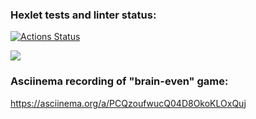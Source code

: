 ### Hexlet tests and linter status:
[![Actions Status](https://github.com/AleksandKrasnyatov/php-project-45/actions/workflows/hexlet-check.yml/badge.svg)](https://github.com/AleksandKrasnyatov/php-project-45/actions)

<a href="https://codeclimate.com/github/AleksandKrasnyatov/php-project-45/maintainability"><img src="https://api.codeclimate.com/v1/badges/001cd103d55c4d780d49/maintainability" /></a>

### Asciinema recording of "brain-even" game:
https://asciinema.org/a/PCQzoufwucQ04D8OkoKLOxQuj
